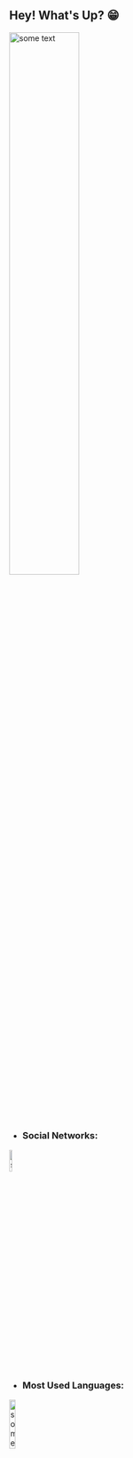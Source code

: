 ## Hey! What's Up? 😁


<img src="https://user-images.githubusercontent.com/82673226/115105399-00c62200-9f35-11eb-8c5c-cf79ca6800a4.gif" alt="some text" width=50% height=auto>

  
* ### Social Networks:

<a href="https://www.linkedin.com/in/souviictor/">
  <img src="https://user-images.githubusercontent.com/82673226/115105804-8945c200-9f37-11eb-9de8-ebd239f7d6b4.png" alt="some text" width=10% height=auto>
</a>

* ### Most Used Languages:
<a href="https://www.linkedin.com/in/souviictor/">
  <img src="https://user-images.githubusercontent.com/82673226/115105967-5c45df00-9f38-11eb-9243-a4d6852fc533.png" alt="some text" width=15% height=auto>
</a>

